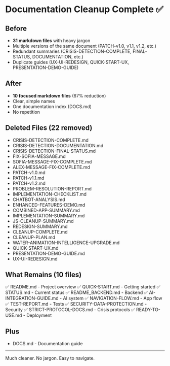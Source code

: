 # Documentation Cleanup Complete ✅

## Before
- **31 markdown files** with heavy jargon
- Multiple versions of the same document (PATCH-v1.0, v1.1, v1.2, etc.)
- Redundant summaries (CRISIS-DETECTION-COMPLETE, FINAL-STATUS, DOCUMENTATION, etc.)
- Duplicate guides (UX-UI-REDESIGN, QUICK-START-UX, PRESENTATION-DEMO-GUIDE)

## After
- **10 focused markdown files** (67% reduction)
- Clear, simple names
- One documentation index (DOCS.md)
- No repetition

## Deleted Files (22 removed)
- CRISIS-DETECTION-COMPLETE.md
- CRISIS-DETECTION-DOCUMENTATION.md
- CRISIS-DETECTION-FINAL-STATUS.md
- FIX-SOFIA-MESSAGE.md
- SOFIA-MESSAGE-FIX-COMPLETE.md
- ALEX-MESSAGE-FIX-COMPLETE.md
- PATCH-v1.0.md
- PATCH-v1.1.md
- PATCH-v1.2.md
- PROBLEM-RESOLUTION-REPORT.md
- IMPLEMENTATION-CHECKLIST.md
- CHATBOT-ANALYSIS.md
- ENHANCED-FEATURES-DEMO.md
- COMBINED-APP-SUMMARY.md
- IMPLEMENTATION-SUMMARY.md
- JS-CLEANUP-SUMMARY.md
- REDESIGN-SUMMARY.md
- CLEANUP-COMPLETE.md
- CLEANUP-PLAN.md
- WATER-ANIMATION-INTELLIGENCE-UPGRADE.md
- QUICK-START-UX.md
- PRESENTATION-DEMO-GUIDE.md
- UX-UI-REDESIGN.md

## What Remains (10 files)
✅ README.md - Project overview
✅ QUICK-START.md - Getting started
✅ STATUS.md - Current status
✅ README_BACKEND.md - Backend
✅ AI-INTEGRATION-GUIDE.md - AI system
✅ NAVIGATION-FLOW.md - App flow
✅ TEST-REPORT.md - Tests
✅ SECURITY-DATA-PROTECTION.md - Security
✅ STRICT-PROTOCOL-DOCS.md - Crisis protocols
✅ READY-TO-USE.md - Deployment

## Plus
- DOCS.md - Documentation guide

---

Much cleaner. No jargon. Easy to navigate.
